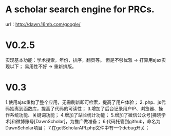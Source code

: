 # A scholar search engine for PRCs.
url：http://dawn.16mb.com/google/ 


# V0.2.5
实现基本功能：学术搜索，年份，排序，翻页等。
但是不够优雅 -> 打算用ajax实现以下；
易用性不好 -> 重新排版。


# V0.3
1.使用ajax重构了整个应用，无需刷新即可检索，提高了用户体验；
2. php、js代码抽离到函数库，提高了代码的可读性；
3.增加了后台记录用户IP、浏览器、操作系统功能、关键词功能；
4.增加了站长统计功能；
5.增加了微信公众号[拂晓学术]和微博账号[DawnScholar]，为推广做准备；
6.代码托管到github，命名为DawnScholar项目；
7.在getScholarAPI.php文件中有一个debug开关；
